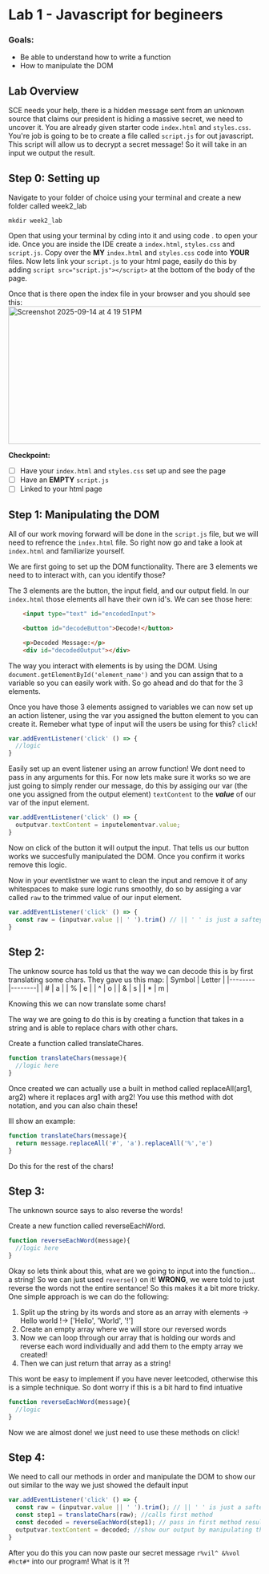 # Lab 1 - Javascript for begineers

### Goals:

- Be able to understand how to write a function
- How to manipulate the DOM

## Lab Overview
SCE needs your help, there is a hidden message sent from an unknown source that claims our president is hiding a massive secret, we need to uncover it.
You are already given starter code `index.html` and `styles.css`. You're job is going to be to create a file called `script.js` for out javascript. This script will allow us to decrypt a secret message! So it will take in an input we output the result.

## Step 0: Setting up
Navigate to your folder of choice using your terminal and create a new folder called week2_lab
```
mkdir week2_lab
```
Open that using your terminal by cding into it and using code . to open your ide. Once you are inside the IDE create a `index.html`, `styles.css` and `script.js`. Copy over the **MY** `index.html` and  `styles.css` code into **YOUR** files. 
Now lets link your `script.js` to your html page, easily do this by adding `script src="script.js"></script>` at the bottom of the body of the page.

Once that is there open the index file in your browser and you should see this:
<img width="530" height="274" alt="Screenshot 2025-09-14 at 4 19 51 PM" src="https://github.com/user-attachments/assets/c3c81510-60e5-4c1a-902e-fba9cf49a0e8" />

**Checkpoint:**
- [ ] Have your `index.html` and  `styles.css` set up and see the page
- [ ] Have an **EMPTY** `script.js`
- [ ] Linked to your html page

## Step 1: Manipulating the DOM
All of our work moving forward will be done in the `script.js` file, but we will need to refrence the `index.html` file. So right now go and take a look at `index.html` and familiarize yourself. 

We are first going to set up the DOM functionality. There are 3 elements we need to to interact with, can you identify those?

The 3 elements are the button, the input field, and our output field. In our `index.html` those elements all have their own id's. We can see those here:
```html
    <input type="text" id="encodedInput">

    <button id="decodeButton">Decode!</button>

    <p>Decoded Message:</p>
    <div id="decodedOutput"></div>
```
The way you interact with elements is by using the DOM. Using `document.getElementById('element_name')` and you can assign that to a variable so you can easily work with.
So go ahead and do that for the 3 elements.

Once you have those 3 elements assigned to variables we can now set up an action listener, using the var you assigned the button element to you can create it. Remeber what type of input will the users be using for this? `click`!

```js
var.addEventListener('click' () => {
  //logic
}
```
Easily set up an event listener using an arrow function! We dont need to pass in any arguments for this. For now lets make sure it works so we are just going to simply render our message, do this by assiging our var (the one you assigned from the output element) `textContent` to the **_value_** of our var of the input element.

```js
var.addEventListener('click' () => {
  outputvar.textContent = inputelementvar.value;
}
```

Now on click of the button it will output the input. That tells us our button works we succesfully manipulated the DOM. Once you confirm it works remove this logic.

Now in your eventlistner we want to clean the input and remove it of any whitespaces to make sure logic runs smoothly, do so by assiging a var called `raw` to the trimmed value of our input element.

```javascript
var.addEventListener('click' () => {
  const raw = (inputvar.value || ' ').trim() // || ' ' is just a saftey check for when its empty
}
```
## Step 2:
The unknow source has told us that the way we can decode this is by first translating some chars. They gave us this map:
| Symbol | Letter |
|--------|--------|
| #      | a      |
| %      | e      |
| ^      | o      |
| &      | s      |
| *      | m      |

Knowing this we can now translate some chars! 

The way we are going to do this is by creating a function that takes in a string and is able to replace chars with other chars.

Create a function called translateChares.

```javascript
function translateChars(message){
  //logic here
}
```
Once created we can actually use a built in method called replaceAll(arg1, arg2) where it replaces arg1 with arg2! You use this method with dot notation, and you can also chain these!

Ill show an example:
```javascript
function translateChars(message){
  return message.replaceAll('#', 'a').replaceAll('%','e')
}
```
Do this for the rest of the chars!

## Step 3:
The unknown source says to also reverse the words! 

Create a new function called reverseEachWord. 
```javascript
function reverseEachWord(message){
  //logic here
}
```
Okay so lets think about this, what are we going to input into the function... a string! So we can just used `reverse()` on it! **WRONG**, we were told to just reverse the words not the entire sentance! So this makes it a bit more tricky. One simple approach is we can do the following:
1. Split up the string by its words and store as an array with elements -> Hello world !-> ['Hello', 'World', '!']
2. Create an empty array where we will store our reversed words
3. Now we can loop through our array that is holding our words and reverse each word individually and add them to the empty array we created!
4. Then we can just return that array as a string!

This wont be easy to implement if you have never leetcoded, otherwise this is a simple technique. So dont worry if this is a bit hard to find intuative 

```javascript
function reverseEachWord(message){
  //logic
}
```
Now we are almost done! we just need to use these methods on click!

## Step 4:
We need to call our methods in order and manipulate the DOM to show our out similar to the way we just showed the default input


```javascript
var.addEventListener('click' () => {
  const raw = (inputvar.value || ' ').trim(); // || ' ' is just a saftey check for when its empty
  const step1 = translateChars(raw); //calls first method
  const decoded = reverseEachWord(step1); // pass in first method result 
  outputvar.textContent = decoded; //show our output by manipulating the DOM
}
```

After you do this you can now paste our secret message `r%vil^ &%vol #hct#*` into our program!
What is it ?!
